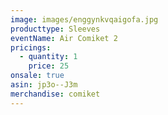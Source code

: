 ```yaml
---
image: images/enggynkvqaigofa.jpg
producttype: Sleeves
eventName: Air Comiket 2
pricings:
  - quantity: 1
    price: 25
onsale: true
asin: jp3o--J3m
merchandise: comiket
---
```


